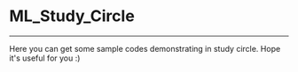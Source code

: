 # ML_Study_Circle
---
Here you can get some sample codes demonstrating in study circle.
Hope it's useful for you :)

